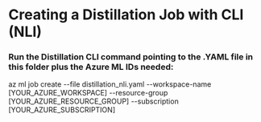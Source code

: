 # Creating a Distillation Job with CLI (NLI)

### Run the Distillation CLI command pointing to the .YAML file in this folder plus the Azure ML IDs needed:

az ml job create --file distillation_nli.yaml --workspace-name [YOUR_AZURE_WORKSPACE] --resource-group [YOUR_AZURE_RESOURCE_GROUP] --subscription [YOUR_AZURE_SUBSCRIPTION]